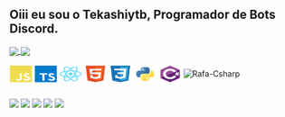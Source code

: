## Oiii eu sou o Tekashiytb, Programador de Bots Discord.
 
<div> 
  <a href="https://github.com/AaAstroboy/github-readme-stats">
  <img height=180 align="center" src="https://github-readme-stats.vercel.app/api?username=AaAstroboy&count_private=true&bg_color=30,e96443,904e95&title_color=fff&text_color=fff" />
</a>
<a href="https://github.com/AaAstroboy/convoychat">
  <img height=180 align="center" src="https://github-readme-stats.vercel.app/api/top-langs?username=AaAstroboy&count_private=true&layout=compact&langs_count=8&card_width=320&bg_color=30,e96443,904e95&title_color=fff&text_color=fff" />
</a>
  
</div>

<div style="display: inline_block"><br>
  <img align="center" alt="Rafa-Js" height="30" width="40" src="https://raw.githubusercontent.com/devicons/devicon/master/icons/javascript/javascript-plain.svg">
  <img align="center" alt="Rafa-Ts" height="30" width="40" src="https://raw.githubusercontent.com/devicons/devicon/master/icons/typescript/typescript-plain.svg">
  <img align="center" alt="Rafa-React" height="30" width="40" src="https://raw.githubusercontent.com/devicons/devicon/master/icons/react/react-original.svg">
  <img align="center" alt="Rafa-HTML" height="30" width="40" src="https://raw.githubusercontent.com/devicons/devicon/master/icons/html5/html5-original.svg">
  <img align="center" alt="Rafa-CSS" height="30" width="40" src="https://raw.githubusercontent.com/devicons/devicon/master/icons/css3/css3-original.svg">
  <img align="center" alt="Rafa-Python" height="30" width="40" src="https://raw.githubusercontent.com/devicons/devicon/master/icons/python/python-original.svg">
  <img align="center" alt="Rafa-Csharp" height="30" width="40" src="https://raw.githubusercontent.com/devicons/devicon/master/icons/csharp/csharp-original.svg">
  <img align="center" alt="Rafa-Csharp" height="60" width="50" src="https://miro.medium.com/v2/resize:fit:996/1*J-hmXW0Xr5jULemNhwOsFg.gif">
</div>
  
  ##
 
<div> 
  <a href="https://www.youtube.com/channel/tekashiytb" target="_blank"><img src="https://img.shields.io/badge/YouTube-FF0000?style=for-the-badge&logo=youtube&logoColor=white" target="_blank"></a>
  <a href="https://instagram.com/tekashiytb" target="_blank"><img src="https://img.shields.io/badge/-Instagram-%23E4405F?style=for-the-badge&logo=instagram&logoColor=white" target="_blank"></a>
 	<a href="https://www.twitch.tv/tekashiytb" target="_blank"><img src="https://img.shields.io/badge/Twitch-9146FF?style=for-the-badge&logo=twitch&logoColor=white" target="_blank"></a>
 <a href="https://discord.gg/minacci" target="_blank"><img src="https://img.shields.io/badge/Discord-7289DA?style=for-the-badge&logo=discord&logoColor=white" target="_blank"></a> 
  <a href = "danielsm20192@gmail.com"><img src="https://img.shields.io/badge/-Gmail-%23333?style=for-the-badge&logo=gmail&logoColor=white" target="_blank"></a>
  
</div>


